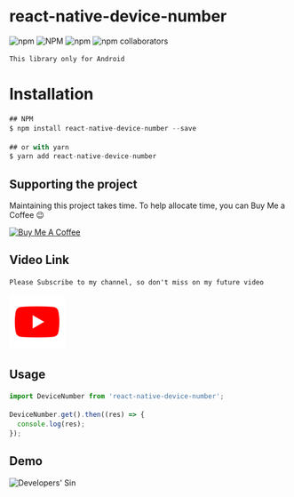 # react-native-device-number

![npm](https://img.shields.io/npm/dt/react-native-device-number?style=flat-square) ![NPM](https://img.shields.io/npm/l/react-native-device-number?style=flat-square) ![npm](https://img.shields.io/npm/v/react-native-device-number?style=flat-square) ![npm collaborators](https://img.shields.io/npm/collaborators/react-native-device-number?style=flat-square)

`This library only for Android`

# Installation

```javascript
## NPM
$ npm install react-native-device-number --save

## or with yarn
$ yarn add react-native-device-number

```

## Supporting the project

Maintaining this project takes time. To help allocate time, you can Buy Me a Coffee :wink:

<a href="https://www.buymeacoffee.com/mdrajibsk8" target="_blank"><img src="https://cdn.buymeacoffee.com/buttons/default-orange.png" alt="Buy Me A Coffee" width="200" height="50" ></a>

## Video Link

`Please Subscribe to my channel, so don't miss on my future video`

<a href="https://www.youtube.com/watch?v=qRPx_9wnZ3k&ab_channel=Developer%27sSin" target="_blank"><img src="https://github.com/mdrajibsk8/React-Native-Push-Notification-Firebase7/blob/master/de1c91788be0d791135736995109272a.png?raw=true" alt="View Video" width="100" height="100" ></a>

## Usage

```javascript
import DeviceNumber from 'react-native-device-number';

DeviceNumber.get().then((res) => {
  console.log(res);
});
```

## Demo

<img src="https://raw.githubusercontent.com/mdrajibsk8/react-native-device-number/master/img.png?raw=true" alt="Developers' Sin" width="250" height="450" >
